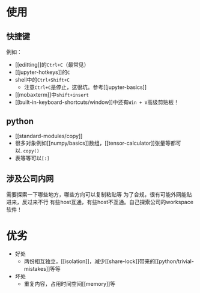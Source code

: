 # 使用
## 快捷键
例如：
- [[editting]]的`Ctrl+C`（最常见）
- [[jupyter-hotkeys]]的`C`
- shell中的`Ctrl+Shift+C`
  - 注意`Ctrl+C`是停止，这很坑。参考[[jupyter-basics]]
- [[mobaxterm]]中`shift+insert`
- [[built-in-keyboard-shortcuts/window]]中还有`Win + V`高级剪贴板！
## python
- [[standard-modules/copy]]
- 很多对象例如[[numpy/basics]]数组，[[tensor-calculator]]张量等都可以`.copy()`
- 表等等可以`[:]`
## 涉及公司内网
需要探索一下哪些地方，哪些方向可以复制粘贴等
为了合规，很有可能外网能贴进来，反过来不行
有些host互通，有些host不互通。自己探索公司的workspace软件！
# 优劣
- 好处
  - 两份相互独立，[[isolation]]，减少[[share-lock]]带来的[[python/trivial-mistakes]]等等
- 坏处
  - 重复内容，占用时间空间[[memory]]等